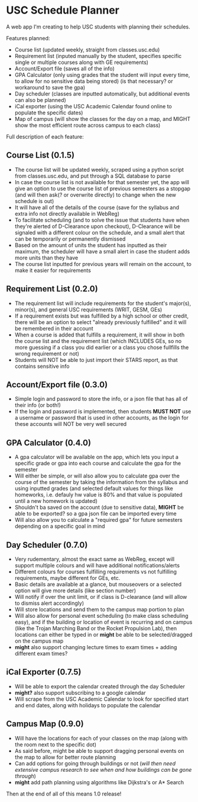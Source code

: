 # USC Schedule Planner

A web app I'm creating to help USC students with planning their schedules.

Features planned:

* Course list (updated weekly, straight from classes.usc.edu)
* Requirement list (inputed manually by the student, specifies specific single or multiple courses along with GE requirements)
* Account/Export file (saves all of the info)
* GPA Calculator (only using grades that the student will input every time, to allow for no sensitive data being stored) (is that necessary? or workaround to save the gpa)
* Day scheduler (classes are inputted automatically, but additional events can also be planned)
* iCal exporter (using the USC Academic Calendar found online to populate the specific dates)
* Map of campus (will show the classes for the day on a map, and MIGHT show the most efficient route across campus to each class)

Full description of each feature:

## Course List (0.1.5)

* The course list will be updated weekly, scraped using a python script from classes.usc.edu, and put through a SQL database to parse
* In case the course list is not available for that semester yet, the app will give an option to use the course list of previous semesters as a stopgap (and will then ask(? or overwrite directly) to change when the new schedule is out)
* It will have all of the details of the course (save for the syllabus and extra info not directly available in WebReg)
* To facilitate scheduling (and to solve the issue that students have when they're alerted of D-Clearance upon checkout), D-Clearance will be signaled with a different colour on the schedule, and a small alert that can be temporarily or permanently dismissed
* Based on the amount of units the student has inputted as their maximum, the scheduler will have a small alert in case the student adds more units than they have
* The course list inputted for previous years will remain on the account, to make it easier for requirements

## Requirement List (0.2.0)

* The requirement list will include requirements for the student's major(s), minor(s), and general USC requirements (WRIT, GESM, GEs)
* If a requirement exists but was fulfilled by a high school or other credit, there will be an option to select "already previously fulfilled" and it will be remembered in their account
* When a course is added that fulfills a requirement, it will show in both the course list and the requirement list (which INCLUDES GEs, so no more guessing if a class you did earlier or a class you chose fullfills the wrong requirement or not)
* Students will NOT be able to just import their STARS report, as that contains sensitive info

## Account/Export file (0.3.0)

* Simple login and password to store the info, or a json file that has all of their info (or both!)
* If the login and password is implemented, then students **MUST NOT** use a username or password that is used in other accounts, as the login for these accounts will NOT be very well secured
  
## GPA Calculator (0.4.0)

* A gpa calculator will be available on the app, which lets you input a specific grade or gpa into each course and calculate the gpa for the semester
* Will either be simple, or will also allow you to calculate gpa over the course of the semester by taking the information from the syllabus and using inputted grades (and selected default values for things like homeworks, i.e. defauly hw value is 80% and that value is populated until a new homework is updated)
* Shouldn't ba saved on the account (due to sensitive data), **MIGHT** be able to be exported? so a gpa json file can be imported every time
* Will also allow you to calculate a "required gpa" for future semesters depending on a specific goal in mind
  
## Day Scheduler (0.7.0)

* Very rudementary, almost the exact same as WebReg, except will support multiple colours and will have additional notifications/alerts
* Different colours for courses fulfilling requirements vs not fulfilling requirements, maybe different for GEs, etc.
* Basic details are available at a glance, but mouseovers or a selected option will give more details (like section number)
* Will notify if over the unit limit, or if class is D-clearance (and will allow to dismiss alert accordingly)
* Will store locations and send them to the campus map portion to plan
* Will also allow for personal event scheduling (to make class scheduling easy), and if the building or location of event is recurring and on campus (like the Trojan Marching Band or the Rocket Propulsion Lab), then locations can either be typed in or **might** be able to be selected/dragged on the campus map
* **might** also support changing lecture times to exam times + adding different exam times?

## iCal Exporter (0.7.5)

* Will be able to export the calendar created through the day Scheduler
* **might?** also support subscribing to a google calendar
* Will scrape from the USC Academic Calendar to look for specified start and end dates, along with holidays to populate the calendar

## Campus Map (0.9.0)

* Will have the locations for each of your classes on the map (along with the room next to the specific dot)
* As said before, might be able to support dragging personal events on the map to allow for better route planning
* Can add options for going through buildings or not (*will then need extensive campus research to see when and how buildings can be gone through*)
* **might** add path planning using algorithms like Dijkstra's or A* Search

Then at the end of all of this means 1.0 release!
